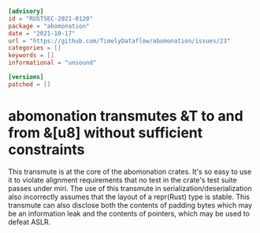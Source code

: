 ```toml
[advisory]
id = "RUSTSEC-2021-0120"
package = "abomonation"
date = "2021-10-17"
url = "https://github.com/TimelyDataflow/abomonation/issues/23"
categories = []
keywords = []
informational = "unsound"

[versions]
patched = []
```

# abomonation transmutes &T to and from &[u8] without sufficient constraints

This transmute is at the core of the abomonation crates. It's so easy to use it to violate alignment requirements that no test in the crate's test suite passes under miri.
The use of this transmute in serialization/deserialization also incorrectly assumes that the layout of a repr(Rust) type is stable.
This transmute can also disclose both the contents of padding bytes which may be an information leak and the contents of pointers, which may be used to defeat ASLR.
